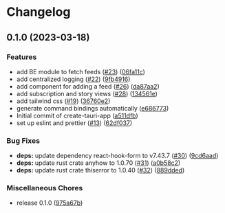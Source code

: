 # Changelog

## 0.1.0 (2023-03-18)


### Features

* add BE module to fetch feeds ([#23](https://github.com/iMobs/crab-reader/issues/23)) ([06fa11c](https://github.com/iMobs/crab-reader/commit/06fa11c7c96caf2f4f41d048213a9e9c4bc13e38))
* add centralized logging ([#22](https://github.com/iMobs/crab-reader/issues/22)) ([9fb4916](https://github.com/iMobs/crab-reader/commit/9fb49164b0eed3e7aa09d7286635229f3c407be1))
* add component for adding a feed ([#26](https://github.com/iMobs/crab-reader/issues/26)) ([da87aa2](https://github.com/iMobs/crab-reader/commit/da87aa239dbf23c9b0e72a7555da77be5b90686e))
* add subscription and story views ([#28](https://github.com/iMobs/crab-reader/issues/28)) ([134561e](https://github.com/iMobs/crab-reader/commit/134561ed1f1bb8607837e144835ff53db2daee0d))
* add tailwind css ([#19](https://github.com/iMobs/crab-reader/issues/19)) ([36760e2](https://github.com/iMobs/crab-reader/commit/36760e2922fd424c74519a2fcecb6a8e725fb962))
* generate command bindings automatically ([e686773](https://github.com/iMobs/crab-reader/commit/e686773700ebf57b263706077101a7c63bc13bfc))
* Initial commit of create-tauri-app ([a511dfb](https://github.com/iMobs/crab-reader/commit/a511dfb3384ea57fd8114131ae8a38f5e6f7a24d))
* set up eslint and prettier ([#13](https://github.com/iMobs/crab-reader/issues/13)) ([62df037](https://github.com/iMobs/crab-reader/commit/62df03767484cc0b154a4cab275af937001cdf5d))


### Bug Fixes

* **deps:** update dependency react-hook-form to v7.43.7 ([#30](https://github.com/iMobs/crab-reader/issues/30)) ([9cd6aad](https://github.com/iMobs/crab-reader/commit/9cd6aadbb550e1487bf5cad7fcfdeaa793aafe5b))
* **deps:** update rust crate anyhow to 1.0.70 ([#31](https://github.com/iMobs/crab-reader/issues/31)) ([a0b58c2](https://github.com/iMobs/crab-reader/commit/a0b58c2cd275cc9b4b5d66dbbf3d89a41049d28a))
* **deps:** update rust crate thiserror to 1.0.40 ([#32](https://github.com/iMobs/crab-reader/issues/32)) ([889dded](https://github.com/iMobs/crab-reader/commit/889dded3e7351e3feef6b7442ab9991e0c4c866d))


### Miscellaneous Chores

* release 0.1.0 ([975a67b](https://github.com/iMobs/crab-reader/commit/975a67b74589b22840b4b835563789f26079ab18))
